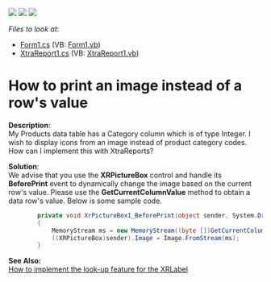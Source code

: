 <!-- default badges list -->
![](https://img.shields.io/endpoint?url=https://codecentral.devexpress.com/api/v1/VersionRange/128602390/10.1.4%2B)
[![](https://img.shields.io/badge/Open_in_DevExpress_Support_Center-FF7200?style=flat-square&logo=DevExpress&logoColor=white)](https://supportcenter.devexpress.com/ticket/details/E668)
[![](https://img.shields.io/badge/📖_How_to_use_DevExpress_Examples-e9f6fc?style=flat-square)](https://docs.devexpress.com/GeneralInformation/403183)
<!-- default badges end -->
<!-- default file list -->
*Files to look at*:

* [Form1.cs](./CS/E668/Form1.cs) (VB: [Form1.vb](./VB/E668/Form1.vb))
* [XtraReport1.cs](./CS/E668/XtraReport1.cs) (VB: [XtraReport1.vb](./VB/E668/XtraReport1.vb))
<!-- default file list end -->
# How to print an image instead of a row's value


<p><strong>Description</strong>:<br />
My Products data table has a Category column which is of type Integer.  I wish to display icons from an image instead of product category codes.  How can I implement this with XtraReports?</p><p><strong>Solution</strong>:<br />
We advise that you use the <strong>XRPictureBox</strong> control and handle its <strong>BeforePrint</strong> event to dynamically change the image based on the current row's value.  Please use the <strong>GetCurrentColumnValue</strong> method to obtain a data row's value.  Below is some sample code.<br />
</p>

```cs
        private void XrPictureBox1_BeforePrint(object sender, System.Drawing.Printing.PrintEventArgs e)
        {            
            MemoryStream ms = new MemoryStream((byte [])GetCurrentColumnValue("Picture"));
            ((XRPictureBox)sender).Image = Image.FromStream(ms);
        }

```

<p> </p><p><strong>See Also:</strong><br />
<a href="https://www.devexpress.com/Support/Center/p/A2319">How to implement the look-up feature for the XRLabel</a></p>

<br/>


